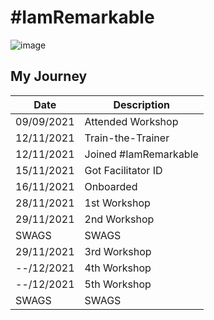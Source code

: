 # #IamRemarkable

![image](https://user-images.githubusercontent.com/64991656/141603865-1d216c55-1008-4a51-b699-cee09de6e83a.png)

## My Journey
| Date     | Description |
| ----------- | ----------- |
| 09/09/2021      | Attended Workshop |
| 12/11/2021      | Train-the-Trainer |
| 12/11/2021      | Joined  #IamRemarkable |
| 15/11/2021      | Got Facilitator ID |
| 16/11/2021      | Onboarded |
| 28/11/2021      | 1st Workshop |
| 29/11/2021      | 2nd Workshop |
| SWAGS      | SWAGS |
| 29/11/2021      | 3rd Workshop |
| --/12/2021      | 4th Workshop |
| --/12/2021      | 5th Workshop |
| SWAGS      | SWAGS |
